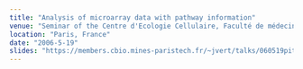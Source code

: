 ```yaml
---
title: "Analysis of microarray data with pathway information"
venue: "Seminar of the Centre d'Ecologie Cellulaire, Faculté de médecine Pitié-Salptrière"
location: "Paris, France"
date: "2006-5-19"
slides: "https://members.cbio.mines-paristech.fr/~jvert/talks/060519pitie/pitie.pdf"
---
```

